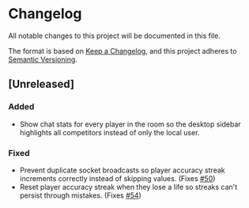 # Changelog

All notable changes to this project will be documented in this file.

The format is based on [Keep a Changelog](https://keepachangelog.com/en/1.1.0/),
and this project adheres to [Semantic Versioning](https://semver.org/spec/v2.0.0.html).

## [Unreleased]

### Added

- Show chat stats for every player in the room so the desktop sidebar highlights all competitors instead of only the local user.

### Fixed

- Prevent duplicate socket broadcasts so player accuracy streak increments correctly instead of skipping values. (Fixes [#50](https://github.com/hydrabeer/word-bomb/issues/50))
- Reset player accuracy streak when they lose a life so streaks can't persist through mistakes. (Fixes [#54](https://github.com/hydrabeer/word-bomb/issues/54))
